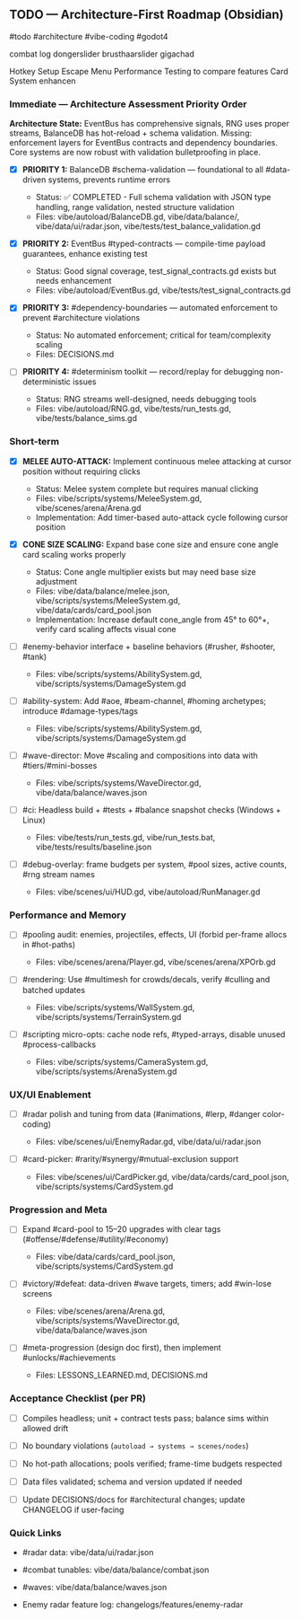 ## TODO — Architecture-First Roadmap (Obsidian)

    

#todo #architecture #vibe-coding #godot4


combat log
dongerslider
brusthaarslider
gigachad

Hotkey Setup
Escape Menu
Performance Testing to compare features
Card System enhancen



### Immediate — Architecture Assessment Priority Order

**Architecture State:** EventBus has comprehensive signals, RNG uses proper streams, BalanceDB has hot-reload + schema validation. Missing: enforcement layers for EventBus contracts and dependency boundaries. Core systems are now robust with validation bulletproofing in place.

- [x] **PRIORITY 1:** BalanceDB #schema-validation — foundational to all #data-driven systems, prevents runtime errors
  
  - Status: ✅ COMPLETED - Full schema validation with JSON type handling, range validation, nested structure validation
  - Files: vibe/autoload/BalanceDB.gd, vibe/data/balance/, vibe/data/ui/radar.json, vibe/tests/test_balance_validation.gd

- [x] **PRIORITY 2:** EventBus #typed-contracts — compile-time payload guarantees, enhance existing test
  
  - Status: Good signal coverage, test_signal_contracts.gd exists but needs enhancement
  - Files: vibe/autoload/EventBus.gd, vibe/tests/test_signal_contracts.gd

- [x] **PRIORITY 3:** #dependency-boundaries — automated enforcement to prevent #architecture violations
  
  - Status: No automated enforcement; critical for team/complexity scaling  
  - Files: DECISIONS.md

- [ ] **PRIORITY 4:** #determinism toolkit — record/replay for debugging non-deterministic issues
  
  - Status: RNG streams well-designed, needs debugging tools
  - Files: vibe/autoload/RNG.gd, vibe/tests/run_tests.gd, vibe/tests/balance_sims.gd

  

### Short-term

- [x] **MELEE AUTO-ATTACK:** Implement continuous melee attacking at cursor position without requiring clicks

  - Status: Melee system complete but requires manual clicking
  - Files: vibe/scripts/systems/MeleeSystem.gd, vibe/scenes/arena/Arena.gd
  - Implementation: Add timer-based auto-attack cycle following cursor position

- [x] **CONE SIZE SCALING:** Expand base cone size and ensure cone angle card scaling works properly 

  - Status: Cone angle multiplier exists but may need base size adjustment
  - Files: vibe/data/balance/melee.json, vibe/scripts/systems/MeleeSystem.gd, vibe/data/cards/card_pool.json
  - Implementation: Increase default cone_angle from 45° to 60°+, verify card scaling affects visual cone

- [ ] #enemy-behavior interface + baseline behaviors (#rusher, #shooter, #tank)

  - Files: vibe/scripts/systems/AbilitySystem.gd, vibe/scripts/systems/DamageSystem.gd

- [ ] #ability-system: Add #aoe, #beam-channel, #homing archetypes; introduce #damage-types/tags

  - Files: vibe/scripts/systems/AbilitySystem.gd, vibe/scripts/systems/DamageSystem.gd

- [ ] #wave-director: Move #scaling and compositions into data with #tiers/#mini-bosses

  - Files: vibe/scripts/systems/WaveDirector.gd, vibe/data/balance/waves.json

- [ ] #ci: Headless build + #tests + #balance snapshot checks (Windows + Linux)

  - Files: vibe/tests/run_tests.gd, vibe/run_tests.bat, vibe/tests/results/baseline.json

- [ ] #debug-overlay: frame budgets per system, #pool sizes, active counts, #rng stream names

  - Files: vibe/scenes/ui/HUD.gd, vibe/autoload/RunManager.gd

  

### Performance and Memory

- [ ] #pooling audit: enemies, projectiles, effects, UI (forbid per-frame allocs in #hot-paths)

  - Files: vibe/scenes/arena/Player.gd, vibe/scenes/arena/XPOrb.gd

- [ ] #rendering: Use #multimesh for crowds/decals, verify #culling and batched updates

  - Files: vibe/scripts/systems/WallSystem.gd, vibe/scripts/systems/TerrainSystem.gd

- [ ] #scripting micro-opts: cache node refs, #typed-arrays, disable unused #process-callbacks

  - Files: vibe/scripts/systems/CameraSystem.gd, vibe/scripts/systems/ArenaSystem.gd

  

### UX/UI Enablement

- [ ] #radar polish and tuning from data (#animations, #lerp, #danger color-coding)

  - Files: vibe/scenes/ui/EnemyRadar.gd, vibe/data/ui/radar.json

- [ ] #card-picker: #rarity/#synergy/#mutual-exclusion support

  - Files: vibe/scenes/ui/CardPicker.gd, vibe/data/cards/card_pool.json, vibe/scripts/systems/CardSystem.gd

  

### Progression and Meta

- [ ] Expand #card-pool to 15–20 upgrades with clear tags (#offense/#defense/#utility/#economy)

  - Files: vibe/data/cards/card_pool.json, vibe/scripts/systems/CardSystem.gd

- [ ] #victory/#defeat: data-driven #wave targets, timers; add #win-lose screens

  - Files: vibe/scenes/arena/Arena.gd, vibe/scripts/systems/WaveDirector.gd, vibe/data/balance/waves.json

- [ ] #meta-progression (design doc first), then implement #unlocks/#achievements

  - Files: LESSONS_LEARNED.md, DECISIONS.md

  

### Acceptance Checklist (per PR)

- [ ] Compiles headless; unit + contract tests pass; balance sims within allowed drift

- [ ] No boundary violations (`autoload → systems → scenes/nodes`)

- [ ] No hot-path allocations; pools verified; frame-time budgets respected

- [ ] Data files validated; schema and version updated if needed

- [ ] Update DECISIONS/docs for #architectural changes; update CHANGELOG if user-facing

  

### Quick Links

- #radar data: vibe/data/ui/radar.json

- #combat tunables: vibe/data/balance/combat.json

- #waves: vibe/data/balance/waves.json

- Enemy radar feature log: changelogs/features/enemy-radar